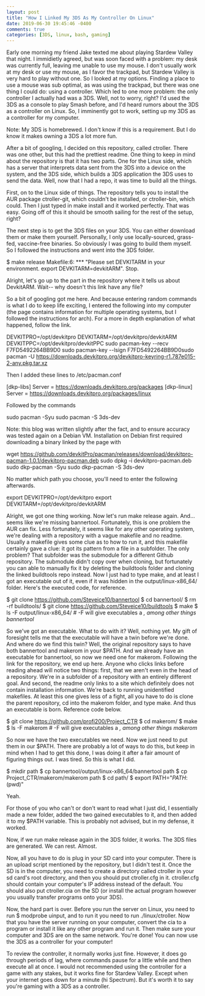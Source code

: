 ```yaml
---
layout: post
title: "How I Linked My 3DS As My Controller On Linux"
date: 2019-06-30 19:45:46 -0400
comments: true
categories: [3DS, linux, bash, gaming]
---
```

Early one morning my friend Jake texted me about playing Stardew Valley that night. I immidietly agreed, but was soon faced with a problem: my desk was currently full, leaving me unable to use my mouse. I don't usually work at my desk or use my mouse, as I favor the trackpad, but Stardew Valley is very hard to play without one. So I looked at my options. Finding a place to use a mouse was sub optimal, as was using the trackpad, but there was one thing I could do: using a controller. Which led to one more problem: the only controller I actually had was a 3DS. Well, not to worry, right? I'd used the 3DS as a console to play Smash before, and I'd heard rumors about the 3DS as a controller on Linux. So, I imminently got to work, setting up my 3DS as a controller for my computer.

Note: My 3DS is homebrewed. I don't know if this is a requirement. But I do know it makes owning a 3DS a lot more fun.

After a bit of googling, I decided on this repository, called ctroller. There was one other, but this had the prettiest readme.  One thing to keep in mind about the repository is that it has two parts. One for the Linux side, which has a server that interprets data sent from the 3DS into a device on the system, and the 3DS side, which builds a 3DS application the 3DS uses to send the data. Well, now that I had a repo, it was time to build all the things.

First, on to the Linux side of things. The repository tells you to install the AUR package ctroller-git, which couldn't be installed, or ctroller-bin, which could. Then I just typed in make install and it worked perfectly. That was easy. Going off of this it should be smooth sailing for the rest of the setup, right?

The next step is to get the 3DS files on your 3DS. You can either download them or make them yourself. Personally, I only use locally-sourced, grass-fed, vaccine-free binaries. So obviously I was going to build them myself. So I followed the instructions and went into the 3DS folder.

$ make release
Makefile:6: *** "Please set DEVKITARM in your environment. export DEVKITARM=<path to>devkitARM".  Stop.

Alright, let's go up to the part in the repository where it tells us about DevkitARM. Wait-- why doesn't this link have any file?

So a bit of googling got me here. And because entering random commands is what I do to keep life exciting, I entered the following into my computer (the page contains information for multiple operating systems, but I followed the instructions for arch). For a more in depth explanation of what happened, follow the link.

DEVKITPRO=/opt/devkitpro
DEVKITARM=/opt/devkitpro/devkitARM
DEVKITPPC=/opt/devkitpro/devkitPPC
sudo pacman-key --recv F7FD5492264BB9D0
sudo pacman-key --lsign F7FD5492264BB9D0sudo pacman -U https://downloads.devkitpro.org/devkitpro-keyring-r1.787e015-2-any.pkg.tar.xz

Then I added these lines to /etc/pacman.conf

[dkp-libs]
Server = https://downloads.devkitpro.org/packages
[dkp-linux]
Server = https://downloads.devkitpro.org/packages/linux

Followed by the commands

sudo pacman -Syu
sudo pacman -S 3ds-dev

Note: this blog was written slightly after the fact, and to ensure accuracy was tested again on a Debian VM. Installation on Debian first required downloading a binary linked by the page with

wget https://github.com/devkitPro/pacman/releases/download/devkitpro-pacman-1.0.1/devkitpro-pacman.deb
sudo dpkg -i devkitpro-pacman.deb
sudo dkp-pacman -Syu
sudo dkp-pacman -S 3ds-dev

No matter which path you choose, you'll need to enter the following afterwards.

export DEVKITPRO=/opt/devkitpro
export DEVKITARM=/opt/devkitpro/devkitARM

Alright, we got one thing working. Now let's run make release again. And... seems like we're missing bannertool. Fortunately, this is one problem the AUR can fix. Less fortunately, it seems like for any other operating system, we're dealing with a repository with a vague makefile and no readme. Usually a makefile gives some clue as to how to run it, and this makefile certainly gave a clue: it got its pattern from a file in a subfolder. The only problem? That subfolder was the submodule for a different Github repository. The submodule didn't copy over when cloning, but fortunately you can able to manually fix it by deleting the buildtools folder and cloning the linked buildtools repo instead. Now I just had to type make, and at least I got an executable out of it, even if it was hidden in the output/linux-x86_64/ folder. Here's the executed code, for reference.

$ git clone https://github.com/Steveice10/bannertool
$ cd bannertool/
$ rm -rf buildtools/
$ git clone https://github.com/Steveice10/buildtools
$ make
$ ls -F output/linux-x86_64/ # -F will give executables a *, among other things
bannertool*

So we've got an executable. What to do with it? Well, nothing yet. My gift of foresight tells me that the executable will have a twin before we're done. And where do we find this twin? Well, the original repository says to have both bannertool and makerom in your $PATH. And we already have an executable for bannertool, so now we need one for makerom. Following the link for the repository, we end up here. Anyone who clicks links before reading ahead will notice two things: first, that we aren't even in the head of a repository. We're in a subfolder of a repository with an entirely different goal. And second, the readme only links to a site which definitely does not contain installation information. We're back to running unidentified makefiles. At least this one gives less of a fight, all you have to do is clone the parent repository, cd into the makerom folder, and type make. And thus an executable is born. Reference code below.

$ git clone https://github.com/profi200/Project_CTR
$ cd makerom/
$ make
$ ls -F makerom # -F will give executables a *, among other things
makerom*

So now we have the two executables we need. Now we just need to put them in our $PATH. There are probably a lot of ways to do this, but keep in mind when I had to get this done, I was doing it after a fair amount of figuring things out. I was tired. So this is what I did.

$ mkdir path
$ cp bannertool/output/linux-x86_64/bannertool path
$ cp Project_CTR/makerom/makerom path
$ cd path/
$ export PATH="$PATH:$(pwd)"

Yeah.

For those of you who can't or don't want to read what I just did, I essentially made a new folder, added the two gained executables to it, and then added it to my $PATH variable. This is probably not advised, but in my defense, it worked.

Now, if we run make release again in the 3DS folder, it works. The 3DS files are generated. We can rest. Almost.

Now, all you have to do is plug in your SD card into your computer. There is an upload script mentioned by the repository, but I didn't test it. Once the SD is in the computer, you need to create a directory called ctroller in your sd card's root directory, and then you should put ctroller.cfg in it. ctroller.cfg should contain your computer's IP address instead of the default. You should also put ctroller.cia on the SD (or install the actual program however you usually transfer programs onto your 3DS).

Now, the hard part is over. Before you run the server on Linux, you need to run $ modprobe uinput, and  to run it you need to run ./linux/ctroller. Now that you have the server running on your computer, convert the cia to a program or install it like any other program and run it. Then make sure your computer and 3DS are on the same network. You're done! You can now use the 3DS as a controller for your computer!

To review the controller, it normally works just fine. However, it does go through periods of lag, where commands pause for a little while and then execute all at once. I would not recommended using the controller for a game with any stakes, but it works fine for Stardew Valley. Except when your internet goes down for a minute (hi Spectrum). But it's worth it to say you're gaming with a 3DS as a controller.
